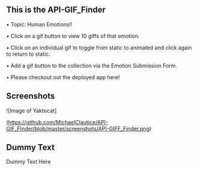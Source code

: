 ## This is the API-GIF_Finder

• Topic: Human Emotions!!

• Click on a gif button to view 10 giffs of that emotion.

• Click on an individual gif to toggle from static to animated and click again to return to static.

• Add a gif button to the collection via the Emotion Submission Form.

• Please checkout out the deployed app here!

## Screenshots

![Image of Yaktocat]

(https://github.com/MichaelClautice/API-GIF_FInder/blob/master/screenshots/API-GIFF_Finder.png)

## Dummy Text

Dummy Text Here


